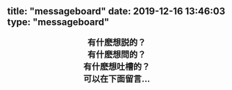 title: "messageboard"
date: 2019-12-16 13:46:03
type: "messageboard"
---


<p style="font-size:1.2rem;font-weight:bold;text-align: center">
有什麽想説的？<br>
有什麽想問的？<br>
有什麽想吐槽的？<br>
可以在下面留言...<br>
</p>